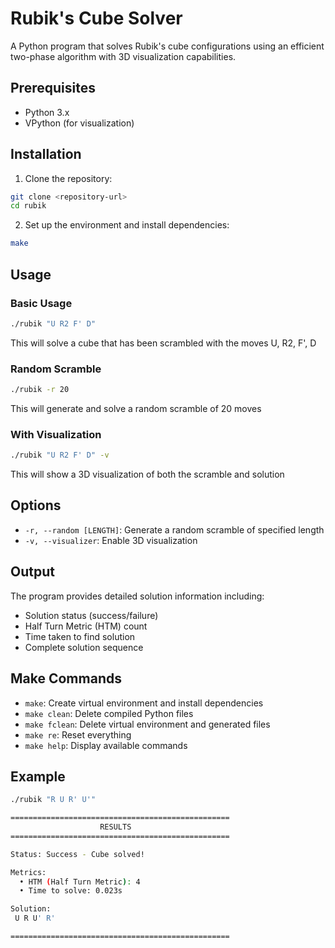 # Rubik's Cube Solver

A Python program that solves Rubik's cube configurations using an efficient two-phase algorithm with 3D visualization capabilities.

## Prerequisites

- Python 3.x
- VPython (for visualization)

## Installation

1. Clone the repository:

```bash
git clone <repository-url>
cd rubik
```

2. Set up the environment and install dependencies:

```bash
make
```

## Usage

### Basic Usage

```bash
./rubik "U R2 F' D"
```

This will solve a cube that has been scrambled with the moves U, R2, F', D

### Random Scramble

```bash
./rubik -r 20
```

This will generate and solve a random scramble of 20 moves

### With Visualization

```bash
./rubik "U R2 F' D" -v
```

This will show a 3D visualization of both the scramble and solution

## Options

- `-r, --random [LENGTH]`: Generate a random scramble of specified length
- `-v, --visualizer`: Enable 3D visualization

## Output

The program provides detailed solution information including:

- Solution status (success/failure)
- Half Turn Metric (HTM) count
- Time taken to find solution
- Complete solution sequence

## Make Commands

- `make`: Create virtual environment and install dependencies
- `make clean`: Delete compiled Python files
- `make fclean`: Delete virtual environment and generated files
- `make re`: Reset everything
- `make help`: Display available commands

## Example

```bash
./rubik "R U R' U'"

=================================================
                    RESULTS                  
=================================================

Status: Success - Cube solved!

Metrics:
  • HTM (Half Turn Metric): 4
  • Time to solve: 0.023s

Solution:
 U R U' R'

=================================================
```
